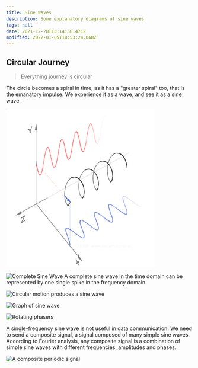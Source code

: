```yaml
---
title: Sine Waves
description: Some explanatory diagrams of sine waves
tags: null
date: 2021-12-28T13:14:58.471Z
modified: 2022-01-05T18:53:24.068Z
---
```


## Circular Journey

> Everything journey is circular

The circle becomes a spiral in time, as it has a "greater spiral" too, that is the emanatory impulse. We experience it as a wave, and see it as a sine wave.

![Sine waves as 3D straight-line spirals](/site/posts/img/qkab/sine_waves_3d.webp)

![Complete Sine Wave](/posts/img/qkab/sine_wave_0.jpg)
A complete sine wave in the time domain can be represented by one single spike in the frequency domain.

![Circular motion produces a sine wave](/posts/img/qkab/sine_wave_1%20-%20circular_motion.gif)

![Graph of sine wave](/posts/img/qkab/sine_wave_2%20-%20graph.jpg)

![Rotating phasers](/posts/img/qkab/sine_wave_3%20-%20rotating_phasers.gif)

A single-frequency sine wave is not useful in data communication. We need to send a composite signal, a signal composed of many simple sine waves.
According to Fourier analysis, any composite signal is a combination of simple sine waves with different frequencies, amplitudes and phases.

![A composite periodic signal](/posts/img/qkab/sine_wave_5%20-%20composite.png)
